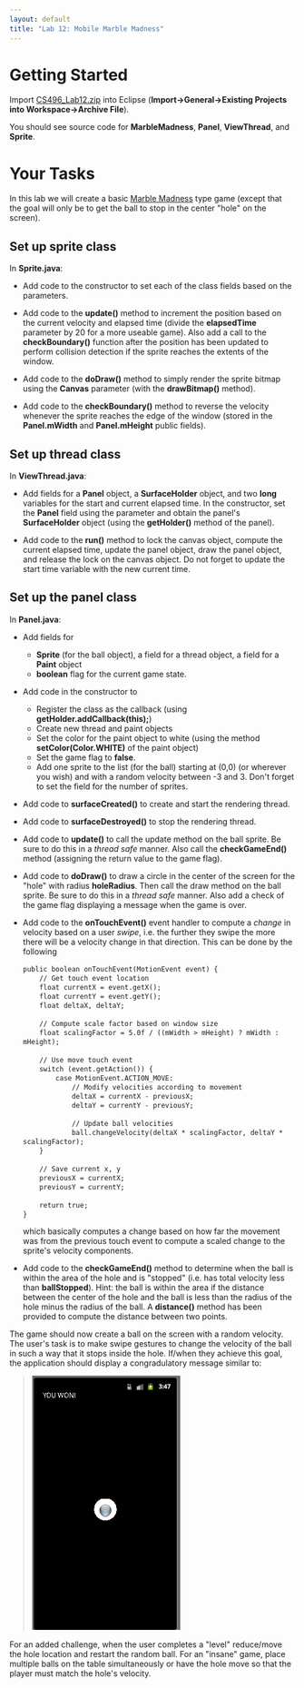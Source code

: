 ```yaml
---
layout: default
title: "Lab 12: Mobile Marble Madness"
---
```


Getting Started
===============

Import [CS496\_Lab12.zip](CS496_Lab12.zip) into Eclipse (**Import-\>General-\>Existing Projects into Workspace-\>Archive File**).

You should see source code for **MarbleMadness**, **Panel**, **ViewThread**, and **Sprite**.

Your Tasks
==========

In this lab we will create a basic [Marble Madness](http://en.wikipedia.org/wiki/Marble_Madness) type game (except that the goal will only be to get the ball to stop in the center "hole" on the screen).

Set up sprite class
-------------------

In **Sprite.java**:

-   Add code to the constructor to set each of the class fields based on the parameters.

-   Add code to the **update()** method to increment the position based on the current velocity and elapsed time (divide the **elapsedTime** parameter by 20 for a more useable game). Also add a call to the **checkBoundary()** function after the position has been updated to perform collision detection if the sprite reaches the extents of the window.

-   Add code to the **doDraw()** method to simply render the sprite bitmap using the **Canvas** parameter (with the **drawBitmap()** method).

-   Add code to the **checkBoundary()** method to reverse the velocity whenever the sprite reaches the edge of the window (stored in the **Panel.mWidth** and **Panel.mHeight** public fields).

Set up thread class
-------------------

In **ViewThread.java**:

-   Add fields for a **Panel** object, a **SurfaceHolder** object, and two **long** variables for the start and current elapsed time. In the constructor, set the **Panel** field using the parameter and obtain the panel's **SurfaceHolder** object (using the **getHolder()** method of the panel).

-   Add code to the **run()** method to lock the canvas object, compute the current elapsed time, update the panel object, draw the panel object, and release the lock on the canvas object. Do not forget to update the start time variable with the new current time.

Set up the panel class
----------------------

In **Panel.java**:

-   Add fields for
	-   **Sprite** (for the ball object), a field for a thread object, a field for a **Paint** object
	-   **boolean** flag for the current game state. 
	
-   Add code in the constructor to
	-   Register the class as the callback (using **getHolder.addCallback(this);**)
	-   Create new thread and paint objects
	-   Set the color for the paint object to white (using the method **setColor(Color.WHITE)** of the paint object)
	-   Set the game flag to **false**.
	-   Add one sprite to the list (for the ball) starting at (0,0) (or wherever you wish) and with a random velocity between -3 and 3. Don't forget to set the field for the number of sprites.

-   Add code to **surfaceCreated()** to create and start the rendering thread.

-   Add code to **surfaceDestroyed()** to stop the rendering thread.

-   Add code to **update()** to call the update method on the ball sprite. Be sure to do this in a *thread safe* manner. Also call the **checkGameEnd()** method (assigning the return value to the game flag).

-   Add code to **doDraw()** to draw a circle in the center of the screen for the "hole" with radius **holeRadius**. Then call the draw method on the ball sprite. Be sure to do this in a *thread safe* manner. Also add a check of the game flag displaying a message when the game is over.

-   Add code to the **onTouchEvent()** event handler to compute a *change* in velocity based on a user *swipe*, i.e. the further they swipe the more there will be a velocity change in that direction. This can be done by the following

		public boolean onTouchEvent(MotionEvent event) {
			// Get touch event location
			float currentX = event.getX();
			float currentY = event.getY();
			float deltaX, deltaY;
			
			// Compute scale factor based on window size
			float scalingFactor = 5.0f / ((mWidth > mHeight) ? mWidth : mHeight);
			
			// Use move touch event
			switch (event.getAction()) {
				case MotionEvent.ACTION_MOVE:
					// Modify velocities according to movement
					deltaX = currentX - previousX;
					deltaY = currentY - previousY;
					
					// Update ball velocities
					ball.changeVelocity(deltaX * scalingFactor, deltaY * scalingFactor);
			}
			
			// Save current x, y
			previousX = currentX;
			previousY = currentY;
			
			return true;
		}

	which basically computes a change based on how far the movement was from the previous touch event to compute a scaled change to the sprite's velocity components.

-   Add code to the **checkGameEnd()** method to determine when the ball is within the area of the hole and is "stopped" (i.e. has total velocity less than **ballStopped**). Hint: the ball is within the area if the distance between the center of the hole and the ball is less than the radius of the hole minus the radius of the ball. A **distance()** method has been provided to compute the distance between two points.

The game should now create a ball on the screen with a random velocity. The user's task is to make swipe gestures to change the velocity of the ball in such a way that it stops inside the hole. If/when they achieve this goal, the application should display a congradulatory message similar to:

> ![image](images/lab12/marblemadness.png)

For an added challenge, when the user completes a "level" reduce/move the hole location and restart the random ball. For an "insane" game, place multiple balls on the table simultaneously or have the hole move so that the player must match the hole's velocity.
